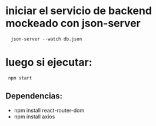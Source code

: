 # iniciar el servicio de backend mockeado con json-server
```
  json-server --watch db.json
```
# luego si ejecutar:
 ```
  npm start
```

## Dependencias:
- npm install react-router-dom
- npm install axios

